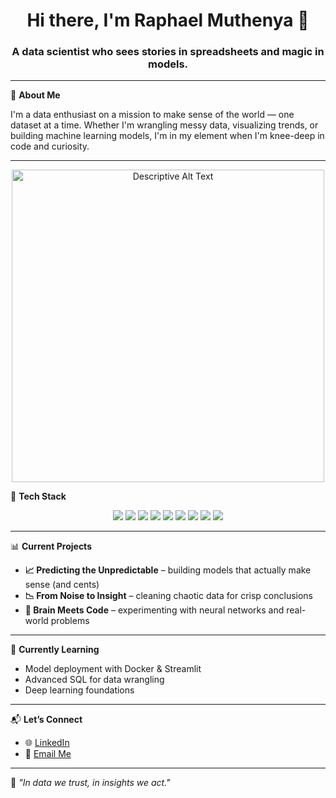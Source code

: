 <h1 align="center">Hi there, I'm Raphael Muthenya 👋</h1>
<h3 align="center">A data scientist who sees stories in spreadsheets and magic in models.</h3>

---

🌟 **About Me**

I'm a data enthusiast on a mission to make sense of the world — one dataset at a time. Whether I'm wrangling messy data, visualizing trends, or building machine learning models, I'm in my element when I'm knee-deep in code and curiosity.

---
<p align="center">
  <img src="[https://your-image-url.com/image.png"](https://imgs.search.brave.com/faKS5R3Fvyv7z722n5XgsWVU8TwC7l1loqp8Xd0LDFc/rs:fit:860:0:0:0/g:ce/aHR0cHM6Ly90NC5m/dGNkbi5uZXQvanBn/LzExLzA2LzgwLzcz/LzM2MF9GXzExMDY4/MDczMzRfdzMydzRI/cGxxR0EzQkp3cEVW/UTFDdGo5V0VZemk4/bWYuanBn) alt="Descriptive Alt Text" width="500"/>
</p>

🚀 **Tech Stack**

<p align="center">
  <img src="https://img.shields.io/badge/Python-3776AB?style=for-the-badge&logo=python&logoColor=white" />
  <img src="https://img.shields.io/badge/Pandas-150458?style=for-the-badge&logo=pandas&logoColor=white" />
  <img src="https://img.shields.io/badge/Numpy-013243?style=for-the-badge&logo=numpy&logoColor=white" />
  <img src="https://img.shields.io/badge/Matplotlib-11557C?style=for-the-badge&logo=matplotlib&logoColor=white" />
  <img src="https://img.shields.io/badge/Seaborn-3B4D54?style=for-the-badge&logoColor=white" />
  <img src="https://img.shields.io/badge/Scikit--learn-F7931E?style=for-the-badge&logo=scikit-learn&logoColor=white" />
  <img src="https://img.shields.io/badge/SQL-4479A1?style=for-the-badge&logo=postgresql&logoColor=white" />
  <img src="https://img.shields.io/badge/MySQL-005C84?style=for-the-badge&logo=mysql&logoColor=white" />
  <img src="https://img.shields.io/badge/AWS-FF9900?style=for-the-badge&logo=amazon-aws&logoColor=white" />
</p>

---

📊 **Current Projects**
- **📈 Predicting the Unpredictable** – building models that actually make sense (and cents)
- **📉 From Noise to Insight** – cleaning chaotic data for crisp conclusions
- **🧠 Brain Meets Code** – experimenting with neural networks and real-world problems

---

🌱 **Currently Learning**
- Model deployment with Docker & Streamlit
- Advanced SQL for data wrangling
- Deep learning foundations

---

📬 **Let’s Connect**
- 🌐 [LinkedIn](https://www.linkedin.com/in/raphael-muthenya/)
- 📧 [Email Me](vcmuthenya@gmail.com)

---

🧠 *"In data we trust, in insights we act."*
